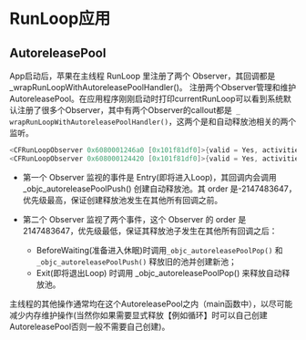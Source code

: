 # RunLoop应用

## AutoreleasePool

App启动后，苹果在主线程 RunLoop 里注册了两个 Observer，其回调都是 _wrapRunLoopWithAutoreleasePoolHandler()。
注册两个Observer管理和维护AutoreleasePool。在应用程序刚刚启动时打印currentRunLoop可以看到系统默认注册了很多个Observer，其中有两个Observer的callout都是` _ wrapRunLoopWithAutoreleasePoolHandler()`，这两个是和自动释放池相关的两个监听。
```c
<CFRunLoopObserver 0x6080001246a0 [0x101f81df0]>{valid = Yes, activities = 0x1, repeats = Yes, order = -2147483647, callout = _wrapRunLoopWithAutoreleasePoolHandler (0x1020e07ce), context = <CFArray 0x60800004cae0 [0x101f81df0]>{type = mutable-small, count = 0, values = ()}}
<CFRunLoopObserver 0x608000124420 [0x101f81df0]>{valid = Yes, activities = 0xa0, repeats = Yes, order = 2147483647, callout = _wrapRunLoopWithAutoreleasePoolHandler (0x1020e07ce), context = <CFArray 0x60800004cae0 [0x101f81df0]>{type = mutable-small, count = 0, values = ()}}
```

- 第一个 Observer 监视的事件是 Entry(即将进入Loop)，其回调内会调用 _objc_autoreleasePoolPush() 创建自动释放池。其 order 是-2147483647，优先级最高，保证创建释放池发生在其他所有回调之前。

- 第二个 Observer 监视了两个事件，这个 Observer 的 order 是 2147483647，优先级最低，保证其释放池子发生在其他所有回调之后： 
    - BeforeWaiting(准备进入休眠)时调用`_objc_autoreleasePoolPop()` 和 `_objc_autoreleasePoolPush()` 释放旧的池并创建新池；
    - Exit(即将退出Loop) 时调用 _objc_autoreleasePoolPop() 来释放自动释放池。
    
主线程的其他操作通常均在这个AutoreleasePool之内（main函数中），以尽可能减少内存维护操作(当然你如果需要显式释放【例如循环】时可以自己创建AutoreleasePool否则一般不需要自己创建)。